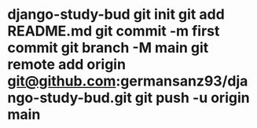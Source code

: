 # django-study-bud git init git add README.md git commit -m first commit git branch -M main git remote add origin git@github.com:germansanz93/django-study-bud.git git push -u origin main
